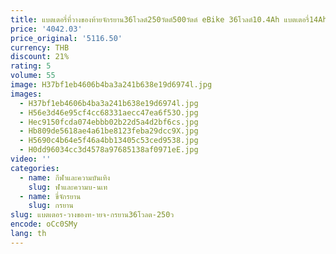 ```yaml
---
title: แบตเตอรี่ที่วางของท้ายจักรยาน36โวลต์250วัตต์500วัตต์ eBike 36โวลต์10.4Ah แบตเตอรี่14Ah 13Ah 11.6Ah พร้อมที่ชาร์จ
price: '4042.03'
price_original: '5116.50'
currency: THB
discount: 21%
rating: 5
volume: 55
image: H37bf1eb4606b4ba3a241b638e19d6974l.jpg
images:
  - H37bf1eb4606b4ba3a241b638e19d6974l.jpg
  - H56e3d46e95cf4cc68331aecc47ea6f53O.jpg
  - Hec9150fcda074ebbb02b22d5a4d2bf6cs.jpg
  - Hb809de5618ae4a61be8123feba29dcc9X.jpg
  - H5690c4b64e5f46a4bb13405c53ced9538.jpg
  - H0dd96034cc3d4578a97685138af0971eE.jpg
video: ''
categories:
  - name: กีฬาและความบันเทิง
    slug: ฬาและความบ-นเท
  - name: ขี่จักรยาน
    slug: กรยาน
slug: แบตเตอร-วางของท-ายจ-กรยาน36โวลต-250ว
encode: oCc0SMy
lang: th
---
```

  